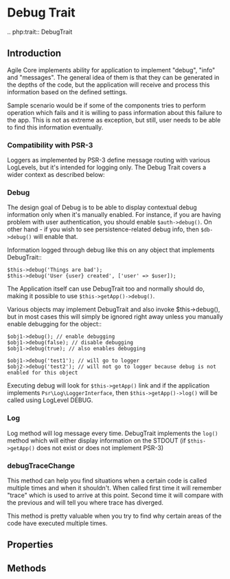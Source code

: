 # Debug Trait

.. php:trait:: DebugTrait

## Introduction

Agile Core implements ability for application to implement "debug", "info" and
"messages". The general idea of them is that they can be generated in the depths
of the code, but the application will receive and process this information based
on the defined settings.

Sample scenario would be if some of the components tries to perform operation
which fails and it is willing to pass information about this failure to the app.
This is not as extreme as exception, but still, user needs to be able to find
this information eventually.

### Compatibility with PSR-3

Loggers as implemented by PSR-3 define message routing with various LogLevels,
but it's intended for logging only. The Debug Trait covers a wider context as
described below:

### Debug

The design goal of Debug is to be able to display contextual debug information
only when it's manually enabled. For instance, if you are having problem with
user authentication, you should enable ``$auth->debug()``. On other hand - if
you wish to see persistence-related debug info, then ``$db->debug()`` will
enable that.

Information logged through debug like this on any object that implements
DebugTrait::

    $this->debug('Things are bad');
    $this->debug('User {user} created', ['user' => $user]);

The Application itself can use DebugTrait too and normally should do, making it
possible to use ``$this->getApp()->debug()``.

Various objects may implement DebugTrait and also invoke $this->debug(), but in
most cases this will simply be ignored right away unless you manually enable
debugging for the object::

    $obj1->debug(); // enable debugging
    $obj1->debug(false); // disable debugging
    $obj1->debug(true); // also enables debugging

    $obj1->debug('test1'); // will go to logger
    $obj2->debug('test2'); // will not go to logger because debug is not enabled for this object

Executing debug will look for ``$this->getApp()`` link and if the application
implements ``Psr\Log\LoggerInterface``, then ``$this->getApp()->log()`` will be
called using LogLevel DEBUG.

### Log

Log method will log message every time. DebugTrait implements the ``log()``
method which will either display information on the STDOUT (if ``$this->getApp()``
does not exist or does not implement PSR-3)

### debugTraceChange

This method can help you find situations when a certain code is called multiple
times and when it shouldn't. When called first time it will remember "trace"
which is used to arrive at this point. Second time it will compare with the
previous and will tell you where trace has diverged.

This method is pretty valuable when you try to find why certain areas of the
code have executed multiple times.

## Properties



## Methods

